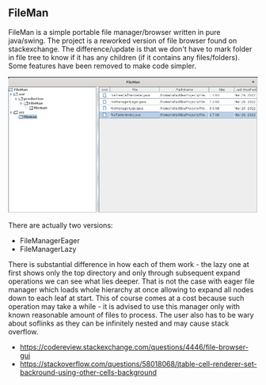## FileMan

FileMan is a simple portable file manager/browser written in pure java/swing. The project is a reworked version of file browser found on stackexchange. The difference/update is that we don't have to mark folder in file tree to know if it has any children (if it contains any files/folders). Some features have been removed to make code simpler.

![fileman screen](/images/fileman.png)

There are actually two versions:
- FileManagerEager
- FileManagerLazy

There is substantial difference in how each of them work - the lazy one at first shows only the top directory and only through subsequent expand operations we can see what lies deeper. That is not the case with eager file manager which loads whole hierarchy at once allowing to expand all nodes down to each leaf at start. This of course comes at a cost because such operation may take a while - it is advised to use this manager only with known reasonable amount of files to process. The user also has to be wary about soflinks as they can be infinitely nested and may cause stack overflow.

- https://codereview.stackexchange.com/questions/4446/file-browser-gui
- https://stackoverflow.com/questions/58018068/jtable-cell-renderer-set-backround-using-other-cells-background
